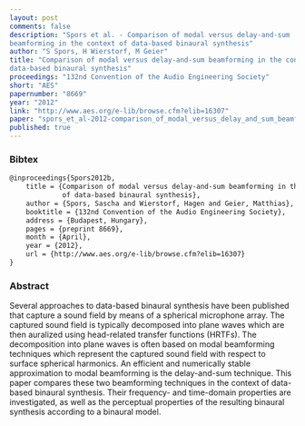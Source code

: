 ```yaml
---
layout: post
comments: false
description: "Spors et al. - Comparison of modal versus delay-and-sum
beamforming in the context of data-based binaural synthesis"
author: "S Spors, H Wierstorf, M Geier"
title: "Comparison of modal versus delay-and-sum beamforming in the context of
data-based binaural synthesis"
proceedings: "132nd Convention of the Audio Engineering Society"
short: "AES"
papernumber: "8669"
year: "2012"
link: "http://www.aes.org/e-lib/browse.cfm?elib=16307"
paper: "spors_et_al-2012-comparison_of_modal_versus_delay_and_sum_beamforming.pdf"
published: true
---
```


### Bibtex

```latex
@inproceedings{Spors2012b,
    title = {Comparison of modal versus delay-and-sum beamforming in the context
             of data-based binaural synthesis},
    author = {Spors, Sascha and Wierstorf, Hagen and Geier, Matthias},
    booktitle = {132nd Convention of the Audio Engineering Society},
    address = {Budapest, Hungary},
    pages = {preprint 8669},
    month = {April},
    year = {2012},
    url = {http://www.aes.org/e-lib/browse.cfm?elib=16307}
}
```

### Abstract

Several approaches to data-based binaural synthesis have been published that
capture a sound field by means of a spherical microphone array. The captured
sound field is typically decomposed into plane waves which are then auralized
using head-related transfer functions (HRTFs). The decomposition into plane
waves is often based on modal beamforming techniques which represent the
captured sound field with respect to surface spherical harmonics. An efficient
and numerically stable approximation to modal beamforming is the delay-and-sum
technique. This paper compares these two beamforming techniques in the context
of data-based binaural synthesis. Their frequency- and time-domain properties
are investigated, as well as the perceptual properties of the resulting binaural
synthesis according to a binaural model.
